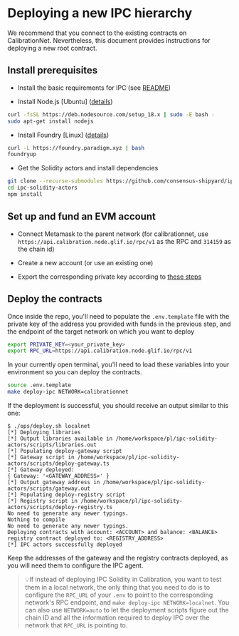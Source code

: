 # Deploying a new IPC hierarchy

We recommend that you connect to the existing contracts on CalibrationNet. Nevertheless, this document provides instructions for deploying a new root contract.

## Install prerequisites

* Install the basic requirements for IPC (see [README](../ipc/README.md))

* Install Node.js [Ubuntu] ([details](https://github.com/nodesource/distributions))
```bash
curl -fsSL https://deb.nodesource.com/setup_18.x | sudo -E bash -
sudo apt-get install nodejs
```

* Install Foundry [Linux] ([details](https://github.com/foundry-rs/foundry))
```bash
curl -L https://foundry.paradigm.xyz | bash
foundryup
```

* Get the Solidity actors and install dependencies
```bash
git clone --recurse-submodules https://github.com/consensus-shipyard/ipc-solidity-actors
cd ipc-solidity-actors
npm install
```

## Set up and fund an EVM account

* Connect Metamask to the parent network (for calibrationnet, use `https://api.calibration.node.glif.io/rpc/v1` as the RPC and `314159` as the chain id)

* Create a new account (or use an existing one)

* Export the corresponding private key according to [these steps](https://support.metamask.io/hc/en-us/articles/360015289632-How-to-export-an-account-s-private-key)


## Deploy the contracts

Once inside the repo, you'll need to populate the `.env.template` file with the private key of the address you provided with funds in the previous step, and the endpoint of the target network on which you want to deploy
```bash
export PRIVATE_KEY=<your_private_key>
export RPC_URL=https://api.calibration.node.glif.io/rpc/v1
```

In your currently open terminal, you'll need to load these variables into your environment so you can deploy the contracts.

```bash
source .env.template
make deploy-ipc NETWORK=calibrationnet
```

If the deployment is successful, you should receive an output similar to this one:

```
$ ./ops/deploy.sh localnet
[*] Deploying libraries
[*] Output libraries available in /home/workspace/pl/ipc-solidity-actors/scripts/libraries.out
[*] Populating deploy-gateway script
[*] Gateway script in /home/workspace/pl/ipc-solidity-actors/scripts/deploy-gateway.ts
[*] Gateway deployed:
{ Gateway: '<GATEWAY_ADDRESS>' }
[*] Output gateway address in /home/workspace/pl/ipc-solidity-actors/scripts/gateway.out
[*] Populating deploy-registry script
[*] Registry script in /home/workspace/pl/ipc-solidity-actors/scripts/deploy-registry.ts
No need to generate any newer typings.
Nothing to compile
No need to generate any newer typings.
Deploying contracts with account: <ACCOUNT> and balance: <BALANCE>
registry contract deployed to: <REGISTRY_ADDRESS>
[*] IPC actors successfully deployed
```

Keep the addresses of the gateway and the registry contracts deployed, as you will need them to configure the IPC agent.

>💡If instead of deploying IPC Solidity in Calibration, you want to test them in a local network, the only thing that you need to do is to configure the `RPC_URL` of your `.env` to point to the corresponding network's RPC endpoint, and `make deploy-ipc NETWORK=localnet`. You can also use `NETWORK=auto` to let the deployment scripts figure out the chain ID and all the information required to deploy IPC over the network that `RPC_URL` is pointing to.
